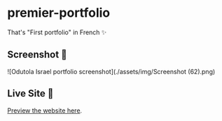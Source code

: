 # premier-portfolio

That's "First portfolio" in French ✨

## Screenshot 📸

![Odutola Israel portfolio screenshot](./assets/img/Screenshot (62).png)

## Live Site 🚀

[Preview the website here](https://odutola-portfolio.vercel.app).

